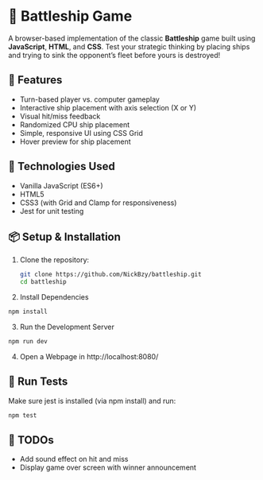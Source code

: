 # 🔫 Battleship Game

A browser-based implementation of the classic **Battleship** game built using **JavaScript**, **HTML**, and **CSS**. Test your strategic thinking by placing ships and trying to sink the opponent’s fleet before yours is destroyed!

## 🚀 Features

- Turn-based player vs. computer gameplay
- Interactive ship placement with axis selection (X or Y)
- Visual hit/miss feedback
- Randomized CPU ship placement
- Simple, responsive UI using CSS Grid
- Hover preview for ship placement

## 🧠 Technologies Used

- Vanilla JavaScript (ES6+)
- HTML5
- CSS3 (with Grid and Clamp for responsiveness)
- Jest for unit testing

## 📦 Setup & Installation

1. Clone the repository:
   ```bash
   git clone https://github.com/NickBzy/battleship.git
   cd battleship

2. Install Dependencies
```bash
npm install
```
3. Run the Development Server
```bash
npm run dev
```
4. Open a Webpage in http://localhost:8080/

## 🧪 Run Tests
Make sure jest is installed (via npm install) and run:
```bash
npm test
```

## 🎯 TODOs
- Add sound effect on hit and miss
- Display game over screen with winner announcement
